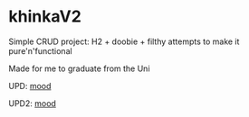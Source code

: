 # khinkaV2

Simple CRUD project: H2 + doobie + filthy attempts to make it pure'n'functional

Made for me to graduate from the Uni

UPD: [mood](https://coub.com/view/29jdfr)

UPD2: [mood](https://www.youtube.com/watch?v=ZHrLNqDVewM)
